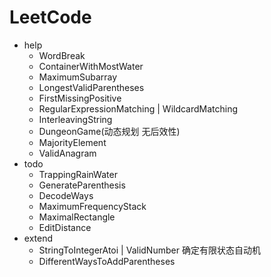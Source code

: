 # LeetCode
- help
  - WordBreak
  - ContainerWithMostWater
  - MaximumSubarray
  - LongestValidParentheses
  - FirstMissingPositive
  - RegularExpressionMatching | WildcardMatching
  - InterleavingString
  - DungeonGame(动态规划 无后效性)
  - MajorityElement
  - ValidAnagram
- todo
  - TrappingRainWater
  - GenerateParenthesis
  - DecodeWays
  - MaximumFrequencyStack
  - MaximalRectangle
  - EditDistance
- extend
  - StringToIntegerAtoi | ValidNumber 确定有限状态自动机
  - DifferentWaysToAddParentheses
  